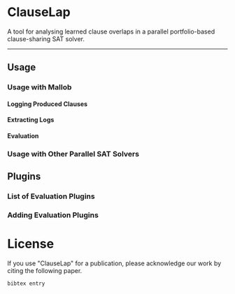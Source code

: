 # ClauseLap 
A tool for analysing learned clause overlaps in a parallel portfolio-based clause-sharing SAT solver.

---

## Usage

### Usage with Mallob

#### Logging Produced Clauses

#### Extracting Logs

#### Evaluation

### Usage with Other Parallel SAT Solvers

## Plugins

### List of Evaluation Plugins

### Adding Evaluation Plugins

# License
If you use "ClauseLap" for a publication, please acknowledge our work by citing the following paper.
```text
bibtex entry
```


